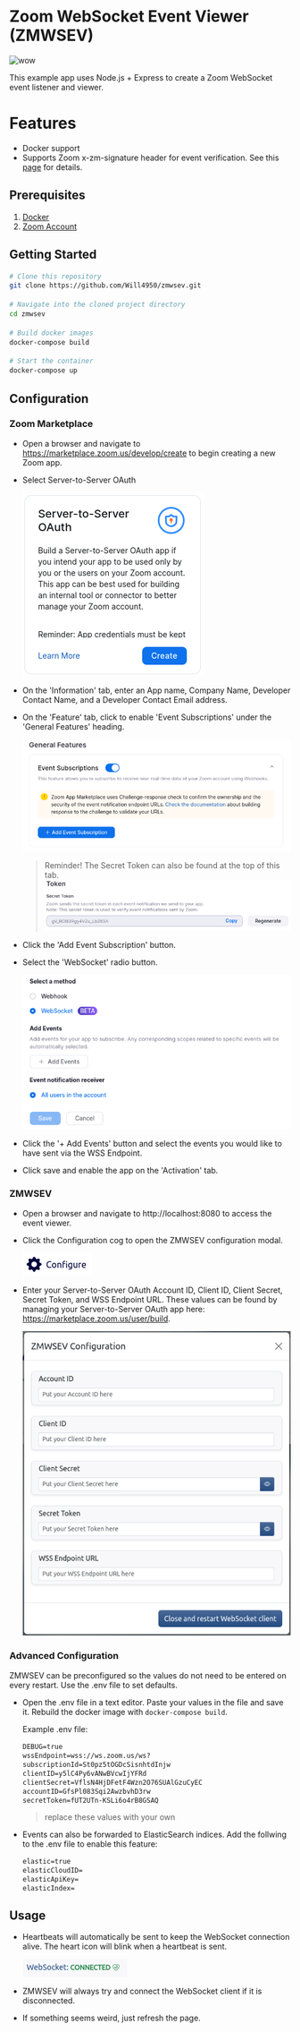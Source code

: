 # Zoom WebSocket Event Viewer (ZMWSEV)

![wow](docs/zmwsev.gif)

This example app uses Node.js + Express to create a Zoom WebSocket event listener and viewer.

# Features
- Docker support
- Supports Zoom x-zm-signature header for event verification. See this [page](https://marketplace.zoom.us/docs/api-reference/webhook-reference/#verify-webhook-events) for details.

## Prerequisites

1. [Docker](https://www.docker.com/)
2. [Zoom Account](https://support.zoom.us/hc/en-us/articles/207278726-Plan-Types-)

## Getting Started

```bash
# Clone this repository
git clone https://github.com/Will4950/zmwsev.git

# Navigate into the cloned project directory
cd zmwsev

# Build docker images
docker-compose build

# Start the container
docker-compose up
```

## Configuration

### Zoom Marketplace

- Open a browser and navigate to https://marketplace.zoom.us/develop/create to begin creating a new Zoom app.

- Select Server-to-Server OAuth

    ![wow](docs/s2s.png)

- On the 'Information' tab, enter an App name, Company Name, Developer Contact Name, and a Developer Contact Email address.

- On the 'Feature' tab, click to enable 'Event Subscriptions' under the 'General Features' heading.

    ![wow](docs/event_subs.png)

    > Reminder!  The Secret Token can also be found at the top of this tab.
    ![wow](docs/secret_token.png)

- Click the 'Add Event Subscription' button.

- Select the 'WebSocket' radio button.

    ![wow](docs/feat_ws.png)

- Click the '+ Add Events' button and select the events you would like to have sent via the WSS Endpoint.

- Click save and enable the app on the 'Activation' tab.

### ZMWSEV

- Open a browser and navigate to http://localhost:8080 to access the event viewer.

- Click the Configuration cog to open the ZMWSEV configuration modal.

    ![wow](docs/conf_button.png)

- Enter your Server-to-Server OAuth Account ID, Client ID, Client Secret, Secret Token, and WSS Endpoint URL.  These values can be found by managing your Server-to-Server OAuth app here: https://marketplace.zoom.us/user/build.

    ![wow](docs/conf_screen.png)

### Advanced Configuration

ZMWSEV can be preconfigured so the values do not need to be entered on every restart.  Use the .env file to set defaults.

- Open the .env file in a text editor.  Paste your values in the file and save it.  Rebuild the docker image with `docker-compose build`.

    Example .env file:
    ``` 
    DEBUG=true
    wssEndpoint=wss://ws.zoom.us/ws?subscriptionId=St0pz5tOGDcSisnhtdInjw
    clientID=y5lC4Py6vANwBVcwIjYFRd
    clientSecret=VflsN4HjDFetF4Wzn2O76SUAlGzuCyEC
    accountID=GfsPl083Sqi2AwzbvhD3rw
    secretToken=fUT2UTn-KSLi6o4rB8GSAQ
    ```
    > replace these values with your own

- Events can also be forwarded to ElasticSearch indices.  Add the follwing to the .env file to enable this feature:
    ```
    elastic=true
    elasticCloudID=
    elasticApiKey=
    elasticIndex=
    ```

## Usage

- Heartbeats will automatically be sent to keep the WebSocket connection alive.  The heart icon will blink when a heartbeat is sent.

    ![wow](docs/hb.png)

- ZMWSEV will always try and connect the WebSocket client if it is disconnected.  

- If something seems weird, just refresh the page.